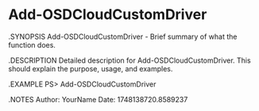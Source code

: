 # Add-OSDCloudCustomDriver

.SYNOPSIS
Add-OSDCloudCustomDriver - Brief summary of what the function does.

.DESCRIPTION
Detailed description for Add-OSDCloudCustomDriver. This should explain the purpose, usage, and examples.

.EXAMPLE
PS> Add-OSDCloudCustomDriver

.NOTES
Author: YourName
Date: 1748138720.8589237